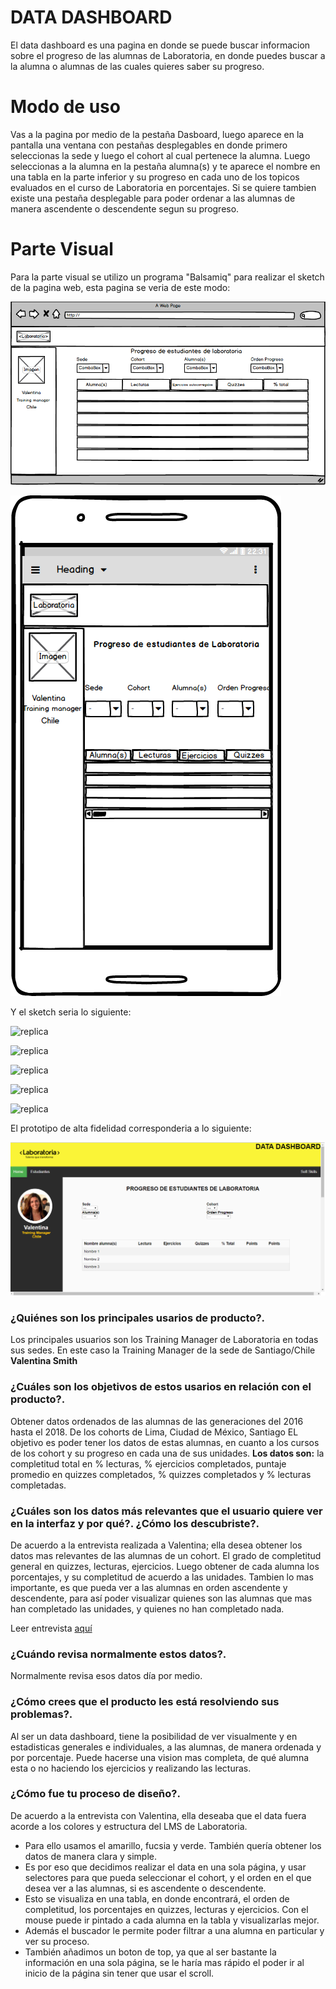 # **DATA DASHBOARD**

El data dashboard es una pagina en donde se puede buscar informacion sobre el progreso de las alumnas de Laboratoria,
en donde puedes buscar a la alumna o alumnas de las cuales quieres saber su progreso.

# Modo de uso

Vas a la pagina por medio de la pestaña Dasboard, luego aparece en la pantalla una ventana con pestañas desplegables en donde primero seleccionas la sede y luego el cohort al cual pertenece la alumna. Luego seleccionas a la alumna en la pestaña alumna(s) y te aparece el nombre en una tabla en la parte inferior y su progreso en cada uno de los topicos evaluados en el curso de Laboratoria en porcentajes. Si se quiere tambien existe una pestaña desplegable para poder ordenar a las alumnas de manera ascendente o descendente segun su progreso.

# Parte Visual

Para la parte visual se utilizo un programa "Balsamiq" para realizar el sketch de la pagina web, esta pagina se veria de este modo:

![replica](/src/img/Prototipo-proyecto-2-web.png)

![replica](/src/img/Prototipo-proy-2-cel.png)

Y el sketch seria lo siguiente:


![replica](/src/img/sketch-pc.jpg)

![replica](/src/img/sketch-pc.jpg)

![replica](/src/img/Imagen-subida-desde-iOS.jpg)

![replica](/src/img/Imagen-subida-desde-iOS-(1).jpg)

![replica](/src/img/Imagen-subida-desde-iOS-(2).jpg)


El prototipo de alta fidelidad corresponderia a lo siguiente:

![replica](/src/img/img-web.png)


### ¿Quiénes son los principales usarios de producto?.

Los principales usuarios son los Training Manager de Laboratoria en todas sus sedes. En este caso la Training Manager de la sede de Santiago/Chile **Valentina Smith**

### ¿Cuáles son los objetivos de estos usarios en relación con el producto?. ###

Obtener datos ordenados de las alumnas de las generaciones del 2016 hasta el 2018. De los cohorts de Lima, Ciudad de México, Santiago
EL objetivo es poder tener los datos de estas alumnas, en cuanto a los cursos de los cohort y su progreso en cada una de sus unidades.
**Los datos son:** la completitud total en % lecturas, % ejercicios completados, puntaje promedio en quizzes completados, % quizzes completados y % lecturas completadas. 

### ¿Cuáles son los datos más relevantes que el usuario quiere ver en la interfaz y por qué?. ¿Cómo los descubriste?. ###

De acuerdo a la entrevista realizada a Valentina; ella desea obtener los datos mas relevantes de las alumnas de un cohort. El grado de completitud general en quizzes, lecturas, ejercicios. Luego obtener de cada alumna los porcentajes, y su completitud de acuerdo a las unidades.
Tambien lo mas importante, es que pueda ver a las alumnas en orden ascendente y descendente, para así poder visualizar quienes son las alumnas que mas han completado las unidades, y quienes no han completado nada.

Leer entrevista [aquí](https://github.com/lyalatina/scl-2018-05-bc-core-am-datadashboard/blob/master/src/UX%20research/Entrevista%20Training%20Manager.pdf)

### ¿Cuándo revisa normalmente estos datos?. ###

Normalmente revisa esos datos día por medio.

### ¿Cómo crees que el producto les está resolviendo sus problemas?. ###
Al ser un data dashboard, tiene la posibilidad de ver visualmente y en estadisticas generales e individuales, a las alumnas, de manera ordenada y por porcentaje. Puede hacerse una vision mas completa, de qué alumna esta o no haciendo los ejercicios y realizando las lecturas.

### ¿Cómo fue tu proceso de diseño?. ###
De acuerdo a la entrevista con Valentina, ella deseaba que el data fuera acorde a los colores y estructura del LMS de Laboratoria.
* Para ello usamos el amarillo, fucsia y verde.
También quería obtener los datos de manera clara y simple.
* Es por eso que decidimos realizar el data en una sola página, y usar selectores para que pueda seleccionar el cohort, y  el orden en el que desea ver a las alumnas, si es ascendente o descendente.
* Esto se visualiza en una tabla, en donde encontrará, el orden de completitud, los porcentajes en quizzes, lecturas y ejercicios.
Con el mouse puede ir pintado a cada alumna en la tabla y visualizarlas mejor.
* Además el buscador le permite poder filtrar a una alumna en particular y ver su proceso.
* También añadimos un boton de top, ya que al ser bastante la información en una sola página, se le haría mas rápido el poder ir al inicio de la página sin tener que usar el scroll.




